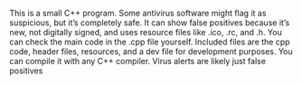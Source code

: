 This is a small C++ program. Some antivirus software might flag it as suspicious, but it’s completely safe.
It can show false positives because it’s new, not digitally signed, and uses resource files like .ico, .rc, and .h. You can check the main code in the .cpp file yourself. Included files are the cpp code, header files, resources, and a dev file for development purposes.
You can compile it with any C++ compiler. Virus alerts are likely just false positives
